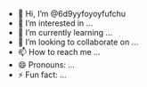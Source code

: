 - 👋 Hi, I’m @6d9yyfoyoyfufchu
- 👀 I’m interested in ...
- 🌱 I’m currently learning ...
- 💞️ I’m looking to collaborate on ...
- 📫 How to reach me ...
- 😄 Pronouns: ...
- ⚡ Fun fact: ...

<!---
6d9yyfoyoyfufchu/6d9yyfoyoyfufchu is a ✨ special ✨ repository because its `README.md` (this file) appears on your GitHub profile.
You can click the Preview link to take a look at your changes.
--->
